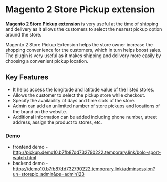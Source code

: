 <body>
	<main>
		<div class="content-wrapper">
			<div class="content-inner">
				<h1>Magento 2 Store Pickup extension</h1>
				<p><strong><a href="https://www.mageants.com/store-pickup-extension-for-magento-2.html">Magento 2 Store Pickup extension</a></strong> is very useful at the time of shipping and delivery as it allows the customers to select the nearest pickup option around the store.</p>
				<p>Magento 2 Store Pickup Extension helps the store owner increase the shopping convenience for the customers, which in turn helps boost sales. The plugin is very useful as it makes shipping and delivery more easily by choosing a convenient pickup location.</p>
				<div class="features-wrapper">
					<h2>Key Features</h2>
					<ul>
						<li>It helps access the longitude and latitude value of the listed stores.</li>
						<li>Allows the customer to select the pickup store while checkout.</li>
						<li>Specify the availability of days and time slots of the store.</li>
						<li>Admin can add an unlimited number of store pickups and locations of the brand on the website.</li>
						<li>Additional information can be added including phone number, street address, assign the product to stores, etc.</li>
					</ul>
				</div>
				<div class="more-features">
					<h3>Demo</h3>
					<ul>
						<li>frontend demo - <a href="http://pickup.demo10.b7fb87dd732790222.temporary.link/bolo-sport-watch.html">http://pickup.demo10.b7fb87dd732790222.temporary.link/bolo-sport-watch.html</a></li>
						<li>backend demo - <a href="https://demo10.b7fb87dd732790222.temporary.link/adminsession?un=storepic_admin&ps=admin123">https://demo10.b7fb87dd732790222.temporary.link/adminsession?un=storepic_admin&ps=admin123</a></li>
					</ul>
				</div>
			</div>
		</div>
	</main>
</body>
</html>
